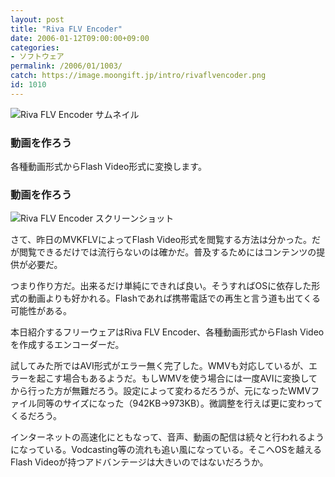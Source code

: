 ```yaml
---
layout: post
title: "Riva FLV Encoder"
date: 2006-01-12T09:00:00+09:00
categories:
- ソフトウェア
permalink: /2006/01/1003/
catch: https://image.moongift.jp/intro/rivaflvencoder.png
id: 1010
---
```

 ![Riva FLV Encoder サムネイル](https://image.moongift.jp/intro/rivaflvencoder.t.png "Riva FLV Encoder サムネイル")
  

### 動画を作ろう
  
各種動画形式からFlash Video形式に変換します。  
<!--more-->  

### 動画を作ろう
  

![Riva FLV Encoder スクリーンショット](https://image.moongift.jp/intro/rivaflvencoder.png "Riva FLV Encoder スクリーンショット")

  

さて、昨日のMVKFLVによってFlash Video形式を閲覧する方法は分かった。だが閲覧できるだけでは流行らないのは確かだ。普及するためにはコンテンツの提供が必要だ。

  

つまり作り方だ。出来るだけ単純にできれば良い。そうすればOSに依存した形式の動画よりも好かれる。Flashであれば携帯電話での再生と言う道も出てくる可能性がある。

  

本日紹介するフリーウェアはRiva FLV Encoder、各種動画形式からFlash Videoを作成するエンコーダーだ。

  

試してみた所ではAVI形式がエラー無く完了した。WMVも対応しているが、エラーを起こす場合もあるようだ。もしWMVを使う場合には一度AVIに変換してから行った方が無難だろう。設定によって変わるだろうが、元になったWMVファイル同等のサイズになった（942KB→973KB）。微調整を行えば更に変わってくるだろう。

  

インターネットの高速化にともなって、音声、動画の配信は続々と行われるようになっている。Vodcasting等の流れも追い風になっている。そこへOSを越えるFlash Videoが持つアドバンテージは大きいのではないだろうか。

